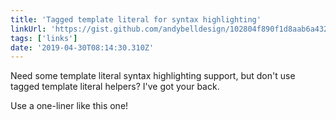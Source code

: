 ```yaml
---
title: 'Tagged template literal for syntax highlighting'
linkUrl: 'https://gist.github.com/andybelldesign/102804f890f1d8aab6a4325ac141da87'
tags: ['links'] 
date: '2019-04-30T08:14:30.310Z'
---
```

Need some template literal syntax highlighting support, but don't use tagged template literal helpers? I've got your back.

Use a one-liner like this one!